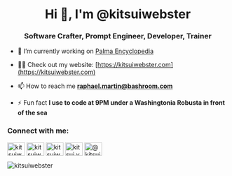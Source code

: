 <h1 align="center">Hi 👋, I'm @kitsuiwebster</h1>
<h3 align="center">Software Crafter, Prompt Engineer, Developer, Trainer</h3>

- 🔭 I’m currently working on [Palma Encyclopedia](https://github.com/kitsuiwebster/palma-project)

- 👨‍💻 Check out my website: [https://kitsuiwebster.com](https://kitsuiwebster.com)

- 📫 How to reach me **raphael.martin@bashroom.com**

- ⚡ Fun fact **I use to code at 9PM under a Washingtonia Robusta in front of the sea**

<h3 align="left">Connect with me:</h3>
<p align="left">
<a href="https://dev.to/kitsuiwebster" target="blank"><img align="center" src="https://raw.githubusercontent.com/rahuldkjain/github-profile-readme-generator/master/src/images/icons/Social/devto.svg" alt="kitsuiwebster" height="30" width="40" /></a>
<a href="https://twitter.com/kitsuiwebster" target="blank"><img align="center" src="https://raw.githubusercontent.com/rahuldkjain/github-profile-readme-generator/master/src/images/icons/Social/twitter.svg" alt="kitsuiwebster" height="30" width="40" /></a>
<a href="https://linkedin.com/in/kitsuiwebster" target="blank"><img align="center" src="https://raw.githubusercontent.com/rahuldkjain/github-profile-readme-generator/master/src/images/icons/Social/linked-in-alt.svg" alt="kitsuiwebster" height="30" width="40" /></a>
<a href="https://instagram.com/kitsui.vcg" target="blank"><img align="center" src="https://raw.githubusercontent.com/rahuldkjain/github-profile-readme-generator/master/src/images/icons/Social/instagram.svg" alt="kitsui.vcg" height="30" width="40" /></a>
<a href="https://medium.com/@kitsuiwebster" target="blank"><img align="center" src="https://raw.githubusercontent.com/rahuldkjain/github-profile-readme-generator/master/src/images/icons/Social/medium.svg" alt="@kitsuiwebster" height="30" width="40" /></a>
</p>
<p><img align="center" src="https://github-readme-streak-stats.herokuapp.com/?user=kitsuiwebster&" alt="kitsuiwebster" /></p>
